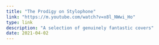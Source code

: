 ```yaml
---
title: "The Prodigy on Stylophone"
link: "https://m.youtube.com/watch?v=x8l_NWwi_Ho"
type: link
description: "A selection of genuinely fantastic covers"
date: 2021-04-02
---
```

